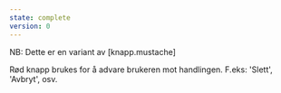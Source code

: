 ```yaml
---
state: complete
version: 0
---
```

NB: Dette er en variant av [knapp.mustache]

Rød knapp brukes for å advare brukeren mot handlingen. F.eks: 'Slett', 'Avbryt', osv.
